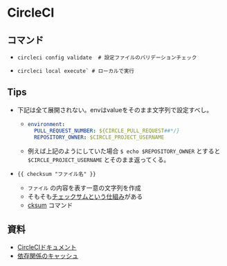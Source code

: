 # CircleCI
## コマンド
- ```
  circleci config validate  # 設定ファイルのバリデーションチェック
  ```
- ```
  circleci local execute` # ローカルで実行
  ```

## Tips
- 下記は全て展開されない。envはvalueをそのまま文字列で設定すべし。
  - ```yml
    environment:
      PULL_REQUEST_NUMBER: ${CIRCLE_PULL_REQUEST##*/}
      REPOSITORY_OWNER: $CIRCLE_PROJECT_USERNAME
    ```

  - 例えば上記のようにしていた場合 `$ echo $REPOSITORY_OWNER` とすると `$CIRCLE_PROJECT_USERNAME` とそのまま返ってくる。

- `{{ checksum "ファイル名" }}`
  - `ファイル` の内容を表す一意の文字列を作成
  - そもそも[チェックサムという仕組み](https://ja.wikipedia.org/wiki/%E3%83%81%E3%82%A7%E3%83%83%E3%82%AF%E3%82%B5%E3%83%A0)がある
  - [cksum](https://webkaru.net/linux/cksum-command/) コマンド

## 資料
- [CircleCIドキュメント](https://circleci.com/docs/ja/)
- [依存関係のキャッシュ](https://circleci.com/docs/ja/2.0/caching/#)